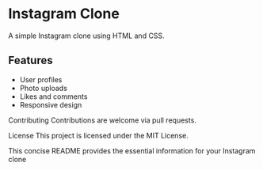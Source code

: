 # Instagram Clone

A simple Instagram clone using HTML and CSS.



## Features

- User profiles
- Photo uploads
- Likes and comments
- Responsive design

Contributing
Contributions are welcome via pull requests.

License
This project is licensed under the MIT License.


This concise README provides the essential information for your Instagram clone
